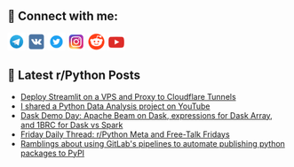 ## 🔎 Connect with me:
[<img src="https://github.com/bullbesh/bullbesh/blob/main/images/Telegram.png" width="32" height="32" />](https://t.me/bullbesh)
[<img src="https://github.com/bullbesh/bullbesh/blob/main/images/VK.png" width="32" height="32" />](https://vk.com/bullbesh)
[<img src="https://github.com/bullbesh/bullbesh/blob/main/images/Twitter.png" width="32" height="32" />](https://twitter.com/bullbesh1)
[<img src="https://github.com/bullbesh/bullbesh/blob/main/images/Instagram.png" width="32" height="32" />](https://www.instagram.com/bullbesh)
[<img src="https://github.com/bullbesh/bullbesh/blob/main/images/Reddit.png" width="32" height="32" />](https://www.reddit.com/user/bullbesh)
[<img src="https://github.com/bullbesh/bullbesh/blob/main/images/YouTube.png" width="32" height="32" />](https://www.youtube.com/channel/UCtfjRs6uzgq5mfm8S06WTcg)

## 📕 Latest r/Python Posts
<!-- BLOG-POST-LIST:START -->
- [Deploy Streamlit on a VPS and Proxy to Cloudflare Tunnels](https://www.reddit.com/r/Python/comments/19ahtsl/deploy_streamlit_on_a_vps_and_proxy_to_cloudflare/)
- [I shared a Python Data Analysis project on YouTube](https://www.reddit.com/r/Python/comments/19adzz1/i_shared_a_python_data_analysis_project_on_youtube/)
- [Dask Demo Day: Apache Beam on Dask, expressions for Dask Array, and 1BRC for Dask vs Spark](https://www.reddit.com/r/Python/comments/19a54s2/dask_demo_day_apache_beam_on_dask_expressions_for/)
- [Friday Daily Thread: r/Python Meta and Free-Talk Fridays](https://www.reddit.com/r/Python/comments/19a50xv/friday_daily_thread_rpython_meta_and_freetalk/)
- [Ramblings about using GitLab&#39;s pipelines to automate publishing python packages to PyPI](https://www.reddit.com/r/Python/comments/19a43dt/ramblings_about_using_gitlabs_pipelines_to/)
<!-- BLOG-POST-LIST:END -->
